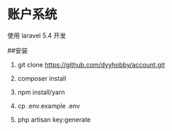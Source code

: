 # 账户系统
使用 laravel 5.4 开发

##安装
1. git clone https://github.com/dyyhobby/account.git

2. composer install

3. npm install/yarn

4. cp .env.example .env

5. php artisan key:generate
